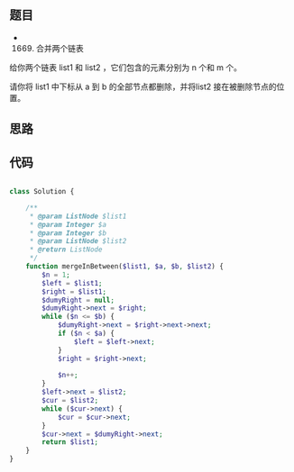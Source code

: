 ## 题目

* 1669. 合并两个链表

给你两个链表 list1 和 list2 ，它们包含的元素分别为 n 个和 m 个。

请你将 list1 中下标从 a 到 b 的全部节点都删除，并将list2 接在被删除节点的位置。

## 思路


## 代码

```php

class Solution {

    /**
     * @param ListNode $list1
     * @param Integer $a
     * @param Integer $b
     * @param ListNode $list2
     * @return ListNode
     */
    function mergeInBetween($list1, $a, $b, $list2) {
        $n = 1;
        $left = $list1;
        $right = $list1;
        $dumyRight = null;
        $dumyRight->next = $right;
        while ($n <= $b) {
            $dumyRight->next = $right->next->next;
            if ($n < $a) {
                $left = $left->next; 
            }
            $right = $right->next;
            
            $n++;
        }
        $left->next = $list2;
        $cur = $list2;
        while ($cur->next) {
            $cur = $cur->next;
        }
        $cur->next = $dumyRight->next;
        return $list1;
    }
}

```

